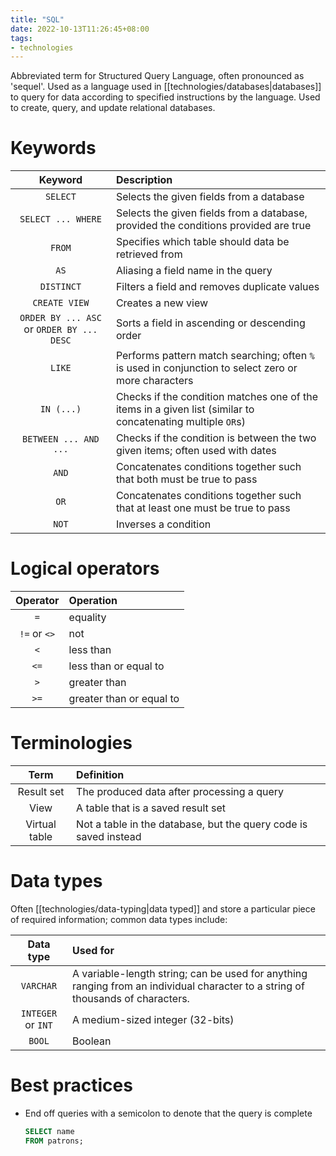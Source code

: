 ```yaml
---
title: "SQL"
date: 2022-10-13T11:26:45+08:00
tags:
- technologies
---
```


Abbreviated term for Structured Query Language, often pronounced as 'sequel'. Used as a language used in [[technologies/databases|databases]] to query for data according to specified instructions by the language. Used to create, query, and update relational databases.

# Keywords

| Keyword | Description |
|:-:|:-|
| `SELECT` | Selects the given fields from a database |
| `SELECT ... WHERE` | Selects the given fields from a database, provided the conditions provided are true |
| `FROM` | Specifies which table should data be retrieved from |
| `AS` | Aliasing a field name in the query |
| `DISTINCT` | Filters a field and removes duplicate values |
| `CREATE VIEW` | Creates a new view |
| `ORDER BY ... ASC` or `ORDER BY ... DESC` | Sorts a field in ascending or descending order |
| `LIKE` | Performs pattern match searching; often `%` is used in conjunction to select zero or more characters |
| `IN (...)` | Checks if the condition matches one of the items in a given list (similar to concatenating multiple `OR`s) |
| `BETWEEN ... AND ...` | Checks if the condition is between the two given items; often used with dates |
| `AND` | Concatenates conditions together such that both must be true to pass |
| `OR` | Concatenates conditions together such that at least one must be true to pass |
| `NOT` | Inverses a condition |

# Logical operators

| Operator | Operation |
|:-:|:-|
| `=` | equality |
| `!=` or `<>` | not |
| `<` | less than |
|  `<=` | less than or equal to |
| `>` | greater than |
| `>=` | greater than or equal to |

# Terminologies

| Term | Definition |
| :-:|:-|
| Result set | The produced data after processing a query |
| View | A table that is a saved result set |
| Virtual table | Not a table in the database, but the query code is saved instead |

# Data types
Often [[technologies/data-typing|data typed]] and store a particular piece of required information; common data types include:

| Data type | Used for |
|:-:|:-|
| `VARCHAR` | A variable-length string; can be used for anything ranging from an individual character to a string of thousands of characters. |
| `INTEGER` or `INT` | A medium-sized integer (32-bits) |
| `BOOL` | Boolean |

# Best practices
- End off queries with a semicolon to denote that the query is complete
	```sql
	SELECT name
	FROM patrons;
	```